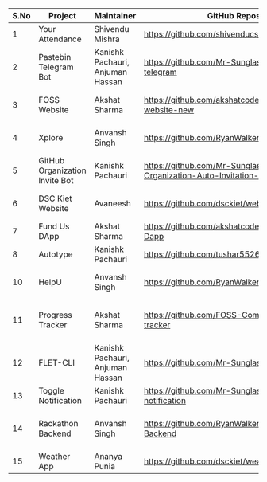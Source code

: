 
|S.No|Project|Maintainer|GitHub Repository|Tags|
|----|-------|------|--------|-------|
|1|Your Attendance|Shivendu Mishra|https://github.com/shivenducs1136/YourAttendance| Android, Kotlin|
|2|Pastebin Telegram Bot|Kanishk Pachauri, Anjuman Hassan|https://github.com/Mr-Sunglasses/pastebin-telegram|API, Python|
|3|FOSS Website|Akshat Sharma|https://github.com/akshatcoder-hash/FOSS-website-new|HTML, CSS, JavaScript|
|4|Xplore|Anvansh Singh|https://github.com/RyanWalker277/Xplore|HTML, CSS, JavaScript|
|5|GitHub Organization Invite Bot|Kanishk Pachauri|https://github.com/Mr-Sunglasses/GitHub-Organization-Auto-Invitation-Bot|HTML, CSS, Python|
|6|DSC Kiet Website|Avaneesh|https://github.com/dsckiet/website|HTML, CSS, JavaScript|
|7|Fund Us DApp|Akshat Sharma|https://github.com/akshatcoder-hash/Fund-Us-Dapp|JavaScript, Solidity|
|8|Autotype|Kanishk Pachauri|https://github.com/tushar5526/Autotype|Python|
|10|HelpU|Anvansh Singh|https://github.com/RyanWalker277/HelpU|HTML, CSS, Python|
|11|Progress Tracker|Akshat Sharma|https://github.com/FOSS-Community/progress-tracker|HTML, CSS, JavaScript, Python|
|12|FLET-CLI|Kanishk Pachauri, Anjuman Hassan|https://github.com/Mr-Sunglasses/flet-cli|Flutter, Dart, Python|
|13|Toggle Notification|Kanishk Pachauri|https://github.com/Mr-Sunglasses/Toogle-notification|Python|
|14|Rackathon Backend|Anvansh Singh|https://github.com/RyanWalker277/Rakathon-Backend|HTML, CSS, JavaScript, Python|
|15|Weather App|Ananya Punia|https://github.com/dsckiet/weather-app-kotlin|Android, Kotlin|


